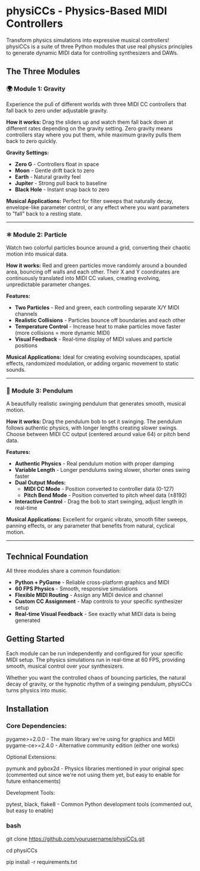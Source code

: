 # physiCCs - Physics-Based MIDI Controllers

Transform physics simulations into expressive musical controllers! physiCCs is a suite of three Python modules that use real physics principles to generate dynamic MIDI data for controlling synthesizers and DAWs.

## The Three Modules

### 🌍 Module 1: Gravity
Experience the pull of different worlds with three MIDI CC controllers that fall back to zero under adjustable gravity.

**How it works:** Drag the sliders up and watch them fall back down at different rates depending on the gravity setting. Zero gravity means controllers stay where you put them, while maximum gravity pulls them back to zero quickly.

**Gravity Settings:**
- **Zero G** - Controllers float in space
- **Moon** - Gentle drift back to zero  
- **Earth** - Natural gravity feel
- **Jupiter** - Strong pull back to baseline
- **Black Hole** - Instant snap back to zero

**Musical Applications:** Perfect for filter sweeps that naturally decay, envelope-like parameter control, or any effect where you want parameters to "fall" back to a resting state.

---

### ⚛️ Module 2: Particle
Watch two colorful particles bounce around a grid, converting their chaotic motion into musical data.

**How it works:** Red and green particles move randomly around a bounded area, bouncing off walls and each other. Their X and Y coordinates are continuously translated into MIDI CC values, creating evolving, unpredictable parameter changes.

**Features:**
- **Two Particles** - Red and green, each controlling separate X/Y MIDI channels
- **Realistic Collisions** - Particles bounce off boundaries and each other
- **Temperature Control** - Increase heat to make particles move faster (more collisions = more dynamic MIDI)
- **Visual Feedback** - Real-time display of MIDI values and particle positions

**Musical Applications:** Ideal for creating evolving soundscapes, spatial effects, randomized modulation, or adding organic movement to static sounds.

---

### 🔄 Module 3: Pendulum
A beautifully realistic swinging pendulum that generates smooth, musical motion.

**How it works:** Drag the pendulum bob to set it swinging. The pendulum follows authentic physics, with longer lengths creating slower swings. Choose between MIDI CC output (centered around value 64) or pitch bend data.

**Features:**
- **Authentic Physics** - Real pendulum motion with proper damping
- **Variable Length** - Longer pendulums swing slower, shorter ones swing faster
- **Dual Output Modes:**
  - **MIDI CC Mode** - Position converted to controller data (0-127)
  - **Pitch Bend Mode** - Position converted to pitch wheel data (±8192)
- **Interactive Control** - Drag the bob to start swinging, adjust length in real-time

**Musical Applications:** Excellent for organic vibrato, smooth filter sweeps, panning effects, or any parameter that benefits from natural, cyclical motion.

---

## Technical Foundation

All three modules share a common foundation:
- **Python + PyGame** - Reliable cross-platform graphics and MIDI
- **60 FPS Physics** - Smooth, responsive simulations
- **Flexible MIDI Routing** - Assign any MIDI device and channel
- **Custom CC Assignment** - Map controls to your specific synthesizer setup
- **Real-time Visual Feedback** - See exactly what MIDI data is being generated

## Getting Started

Each module can be run independently and configured for your specific MIDI setup. The physics simulations run in real-time at 60 FPS, providing smooth, musical control over your synthesizers.

Whether you want the controlled chaos of bouncing particles, the natural decay of gravity, or the hypnotic rhythm of a swinging pendulum, physiCCs turns physics into music.

## Installation

### Core Dependencies:

pygame>=2.0.0 - The main library we're using for graphics and MIDI
pygame-ce>=2.4.0 - Alternative community edition (either one works)

Optional Extensions:

pymunk and pybox2d - Physics libraries mentioned in your original spec (commented out since we're not using them yet, but easy to enable for future enhancements)

Development Tools:

pytest, black, flake8 - Common Python development tools (commented out, but easy to enable)

### bash
git clone https://github.com/yourusername/physiCCs.git

cd physiCCs

pip install -r requirements.txt

